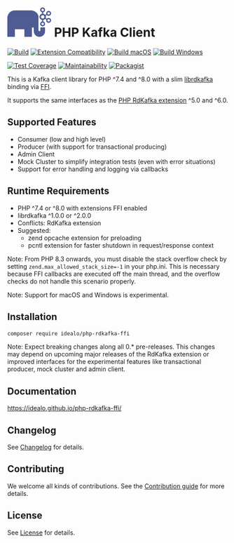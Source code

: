 # <img src="docs/img/php-rdkafka.svg" width="100" /> PHP Kafka Client

[![Build](https://github.com/idealo/php-rdkafka-ffi/workflows/Build/badge.svg)](https://github.com/idealo/php-rdkafka-ffi/actions?query=workflow%3Atest)
[![Extension Compatibility](https://github.com/idealo/php-rdkafka-ffi/workflows/Extension%20Compatibility/badge.svg)](https://github.com/idealo/php-rdkafka-ffi/actions?query=workflow%3Atest-extension-compatibility)
[![Build macOS](https://github.com/idealo/php-rdkafka-ffi/workflows/Build%20macOS/badge.svg)](https://github.com/idealo/php-rdkafka-ffi/actions?query=workflow%3Atest-macos)
[![Build Windows](https://github.com/idealo/php-rdkafka-ffi/workflows/Build%20Windows/badge.svg)](https://github.com/idealo/php-rdkafka-ffi/actions?query=workflow%3Atest-windows)

[![Test Coverage](https://api.codeclimate.com/v1/badges/9ee55cb5587fbf64dea8/test_coverage)](https://codeclimate.com/github/idealo/php-rdkafka-ffi/test_coverage)
[![Maintainability](https://api.codeclimate.com/v1/badges/9ee55cb5587fbf64dea8/maintainability)](https://codeclimate.com/github/idealo/php-rdkafka-ffi/maintainability)
[![Packagist](https://img.shields.io/packagist/v/idealo/php-rdkafka-ffi)](https://packagist.org/packages/idealo/php-rdkafka-ffi)

This is a Kafka client library for PHP ^7.4 and ^8.0 with a slim [librdkafka](https://github.com/confluentinc/librdkafka) binding
via  [FFI](https://www.php.net/manual/en/book.ffi.php).

It supports the same interfaces as the [PHP RdKafka extension](https://github.com/arnaud-lb/php-rdkafka) ^5.0 and ^6.0.

## Supported Features

* Consumer (low and high level)
* Producer (with support for transactional producing)
* Admin Client
* Mock Cluster to simplify integration tests (even with error situations)
* Support for error handling and logging via callbacks

## Runtime Requirements

* PHP ^7.4 or ^8.0 with extensions FFI enabled
* librdkafka ^1.0.0 or ^2.0.0
* Conflicts: RdKafka extension
* Suggested:
    * zend opcache extension for preloading
    * pcntl extension for faster shutdown in request/response context

Note: From PHP 8.3 onwards, you must disable the stack overflow check by setting `zend.max_allowed_stack_size=-1` in your php.ini. This is
necessary because FFI callbacks are executed off the main thread, and the overflow checks do not handle this scenario properly.

Note: Support for macOS and Windows is experimental.

## Installation

    composer require idealo/php-rdkafka-ffi

Note: Expect breaking changes along all 0.* pre-releases.
This changes may depend on upcoming major releases of the RdKafka extension or improved interfaces for the experimental features like
transactional producer, mock cluster and admin client.

## Documentation

https://idealo.github.io/php-rdkafka-ffi/

## Changelog

See [Changelog](CHANGELOG.md) for details.

## Contributing

We welcome all kinds of contributions. See the [Contribution guide](CONTRIBUTING.md) for more details.

## License

See [License](LICENSE) for details.
